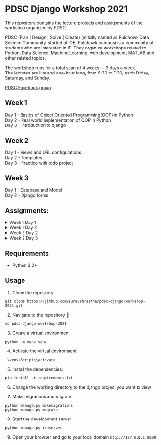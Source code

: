 # PDSC Django Workshop 2021
This repository contains the lecture projects and assignments of the workshop organized by PDSC.

PDSC (Plan | Design | Solve | Create) (initially named as Pulchowk Data Science Community, started at IOE, Pulchowk campus) is a community of students who are interested in IT. They organize workshops related to Python, Data Science, Machine Learning, web development, MATLAB and other related topics.

The workshop runs for a total span of 4 weeks -- 3 days a week.<br>
The lectures are live and one-hour long, from 6:30 to 7:30, each Friday, Saturday, and Sunday.

[PDSC Facebook group](https://www.facebook.com/groups/2781195002157144/)

## Week 1
Day 1 - Basics of Object Oriented Programming(OOP) in Python<br>
Day 2 - Real world implementation of OOP in Python<br>
Day 3 - Introduction to django<br>

## Week 2
Day 1 - Views and URL configurations<br>
Day 2 - Templates<br>
Day 3 - Practice with todo project<br>

## Week 3
Day 1 - Database and Model<br>
Day 2 - Django forms<br>

## Assignments:
<details>
  <summary>Week 1 Day 1</summary>
<ol>
Implement the following using OOP in Python:
    
![week1-day1-assignment](https://user-images.githubusercontent.com/24486999/147358747-5b671d4b-a0ce-405f-ad80-21cf99a56b7c.png)
    
Solution [here](https://github.com/suravshrestha/pdsc-django-workshop-2021/blob/main/week-01-day-01/oop.py)
<ol>
</details>
  
<details>
  <summary>Week 1 Day 2</summary>
  <ol>
    
View the assignment [here](https://github.com/suravshrestha/pdsc-django-workshop-2021/blob/f66d3e96d9f81acd6da7dd3646fd31b68abba089/week-01-day-02/instructor-lecture-file.py#L70)    
Solution [here](https://github.com/suravshrestha/pdsc-django-workshop-2021/blob/main/week-01-day-02/bank.py)
  </ol>
</details>

<details>
  <summary>Week 2 Day 2</summary>
  <ol>
Create a django project that has a form which takes two numbers as input and display their average on another page.<br>
Use Python to calculate, don't use Javascript.

Solution [here](https://github.com/suravshrestha/pdsc-django-workshop-2021/tree/main/week-02-day-02/assignment)
  </ol>
</details>
  
<details>
  <summary>Week 2 Day 3</summary>
  <ol>
Try to complete the todo project demonstrated in the workshop.<br>
Run the project and try to implement the project in django.

Solution [here](https://github.com/suravshrestha/pdsc-django-workshop-2021/tree/main/week-02-day-03/project)
  </ol>
</details>
  
  ## Requirements
- Python 3.2+

## Usage
1.  Clone the repository 
```
git clone https://github.com/suravshrestha/pdsc-django-workshop-2021.git
```

2.  Navigate to the repository :open_file_folder:
```
cd pdsc-django-workshop-2021
```

3. Create a virtual environment
```
python -m venv venv
```

4. Activate the virtual environment
```
.\venv\Scripts\activate
```

5. Install the dependencies:
```
pip install -r requirements.txt
```

6. Change the working directory to the django project you want to view

7. Make migrations and migrate
```
python manage.py makemigrations
python manage.py migrate
```

8. Start the development server
```
python manage.py runserver
```

9. Open your browser and go to your local domain `http://127.0.0.1:8000`

